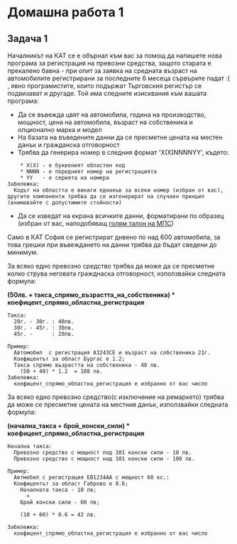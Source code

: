 # Домашна работа 1

## Задача 1

Началникът на КАТ се е обърнал към вас за помощ да напишете нова програма за регистрация на превозни средства, защото старата е прекалено бавна - при опит за заявка на средната възраст на автомобилите регистрирани за последните 6 месеца сървърите падат :( , явно програмистите, които подържат Търговския регистър се подвизават и другаде.
Той има следните изисквания към вашата програма:
* Да се въвежда цвят на автомобила, година на производство, мощност, цена на автомобила, възраст на собственика и опционално марка и модел
* На базата на въведените данни да се пресметне цената на местен данък и гражданска отговорност
* Трябва да генерира номер в следния формат 'X(X)NNNNYY', където:
```
    * X(X) - е буквеният областен код
    * NNNN - е поредният номер на регистрацията
    * YY   - e серията на номера
Забележка:
  Кодът на областта е винаги еднакъв за всеки номер (избран от вас), другите компоненти трябва да се изгенерират на случаен принцип (внимавайте с допустимите стойности)
```
* Да се изведат на екрана всичките данни, форматирани по образец (избран от вас, наподобяващ [голям талон на МПС]())

Само в КАТ София се регистрират днвено по над 600 автомобила, за това грешки при въвеждането на данни трябва да бъдат сведени до минимум.

За всяко едно превозно средство трябва да може да се пресметне колко струва
неговата гражднаска отговорност, използвайки следната формула:

**(50лв. + такса_спрямо_възрастта_на_собственика) * коефицент_спрямо_областна_регистрация**

```
Такса: 
  20г. - 30г. : 40лв.
  30г. - 45г. : 30лв.
  45г. -      : 20лв.

Пример:
  Aвтомобил  с регистрация А3243CE и възраст на собственика 21г.
  Коефицентът за област Бургас е 1.2;
  Такса спрямо възрастта на собственика - 40 лв.
    (50 + 40) * 1.2  = 108 лв.
Забележка:
  коефицент_спрямо_областна_регистрация е избранно от вас число
```

За всяко едно превозно средство(с изключение на ремаркето) трябва да може се пресметне
цената на местния данък, използвайки следната формула:

   **(начална_такса + брой_конски_сили) * коефицент_спрямо_областна_регистрация**
```  
Начална такса:
  Превозно средство с мощност под 101 конски сили - 10 лв.
  Превозно средство с мощност над 101 конски сили - 100 лв.

Пример:
  Автмобил с регистрация ЕВ1234АА с мощност 60 кс.:
  Коефицентът за област Габрово е 0.6;
    Началната такса - 10 лв;
      +
    Брой конски сили - 60 лв;
    
    (10 + 60) * 0.6 = 42 лв.
      
Забележка:
  коефицент_спрямо_областна_регистрация е избранно от вас число
```
